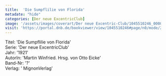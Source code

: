 ```yaml
---
title:  'Die Sumpflilie von Florida'
metadate: "hide"
categories: [Der neue ExcentricClub]
image: '/assets/images/coverart/Der neue Excentric-Club/1045510246_00000010.jpg'
visit: 'https://portal.dnb.de/bookviewer/view/1045510246#page/n0/mode/2up'
---
```

Titel: 'Die Sumpflilie von Florida' <br>
Serie: 'Der neue ExcentricClub' <br>
Jahr: '1921' <br>
AutorIn: 'Martin Winfried. Hrsg. von Otto Eicke' <br>
Band-Nr: '?' <br>
Verlag: ' MignonVerlag'